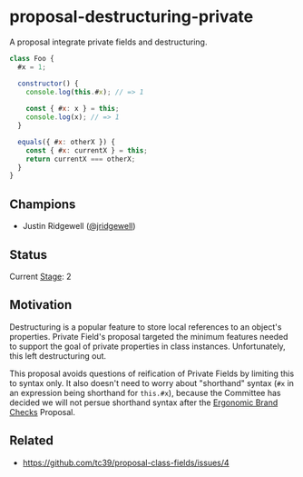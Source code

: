 # proposal-destructuring-private

A proposal integrate private fields and destructuring.

```js
class Foo {
  #x = 1;

  constructor() {
    console.log(this.#x); // => 1
    
    const { #x: x } = this;
    console.log(x); // => 1
  }

  equals({ #x: otherX }) {
    const { #x: currentX } = this;
    return currentX === otherX;
  }
}
```

## Champions

- Justin Ridgewell ([@jridgewell](https://github.com/jridgewell/))

## Status

Current [Stage](https://tc39.es/process-document/): 2

## Motivation

Destructuring is a popular feature to store local references to an
object's properties. Private Field's proposal targeted the minimum
features needed to support the goal of private properties in class
instances. Unfortunately, this left destructuring out.

This proposal avoids questions of reification of Private Fields by
limiting this to syntax only. It also doesn't need to worry about
"shorthand" syntax (`#x` in an expression being shorthand for
`this.#x`), because the Committee has decided we will not persue
shorthand syntax after the [Ergonomic Brand Checks][ergo-brand-check]
Proposal.

## Related

- https://github.com/tc39/proposal-class-fields/issues/4

[ergo-brand-check]: https://github.com/tc39/proposal-private-fields-in-in
